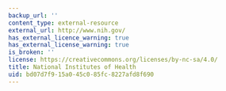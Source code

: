 ```yaml
---
backup_url: ''
content_type: external-resource
external_url: http://www.nih.gov/
has_external_licence_warning: true
has_external_license_warning: true
is_broken: ''
license: https://creativecommons.org/licenses/by-nc-sa/4.0/
title: National Institutes of Health
uid: bd07d7f9-15a0-45c0-85fc-8227afd8f690
---
```

